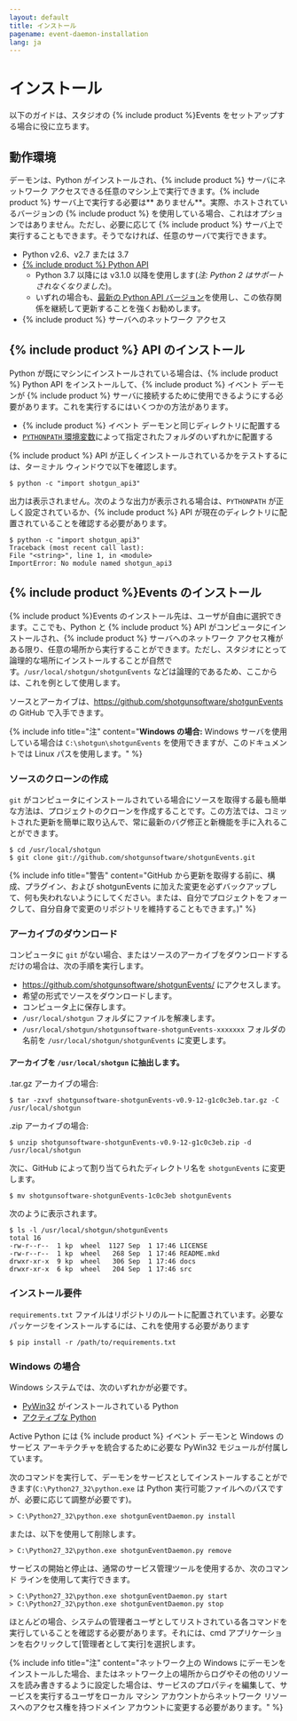 ```yaml
---
layout: default
title: インストール
pagename: event-daemon-installation
lang: ja
---
```



# インストール

以下のガイドは、スタジオの {% include product %}Events をセットアップする場合に役に立ちます。

<a id="System_Requirements"></a>
## 動作環境

デーモンは、Python がインストールされ、{% include product %} サーバにネットワーク アクセスできる任意のマシン上で実行できます。{% include product %} サーバ上で実行する必要は** ありません**。実際、ホストされているバージョンの {% include product %} を使用している場合、これはオプションではありません。ただし、必要に応じて {% include product %} サーバ上で実行することもできます。そうでなければ、任意のサーバで実行できます。

* Python v2.6、v2.7 または 3.7
* [{% include product %} Python API](https://github.com/shotgunsoftware/python-api)
  * Python 3.7 以降には v3.1.0 以降を使用します(_注: Python 2 はサポートされなくなりました_)。
  * いずれの場合も、[最新の Python API バージョン](https://github.com/shotgunsoftware/python-api/releases)を使用し、この依存関係を継続して更新することを強くお勧めします。
* {% include product %} サーバへのネットワーク アクセス

<a id="Installing_Shotgun_API"></a>
## {% include product %} API のインストール

Python が既にマシンにインストールされている場合は、{% include product %} Python API をインストールして、{% include product %} イベント デーモンが {% include product %} サーバに接続するために使用できるようにする必要があります。これを実行するにはいくつかの方法があります。

- {% include product %} イベント デーモンと同じディレクトリに配置する
- [`PYTHONPATH` 環境変数](https://docs.python.org/tutorial/modules.html)によって指定されたフォルダのいずれかに配置する

{% include product %} API が正しくインストールされているかをテストするには、ターミナル ウィンドウで以下を確認します。

```
$ python -c "import shotgun_api3"
```

出力は表示されません。次のような出力が表示される場合は、`PYTHONPATH` が正しく設定されているか、{% include product %} API が現在のディレクトリに配置されていることを確認する必要があります。

```
$ python -c "import shotgun_api3"
Traceback (most recent call last):
File "<string>", line 1, in <module>
ImportError: No module named shotgun_api3
```

<a id="Installing_shotgunEvents"></a>
## {% include product %}Events のインストール

{% include product %}Events のインストール先は、ユーザが自由に選択できます。ここでも、Python と {% include product %} API がコンピュータにインストールされ、{% include product %} サーバへのネットワーク アクセス権がある限り、任意の場所から実行することができます。ただし、スタジオにとって論理的な場所にインストールすることが自然です。`/usr/local/shotgun/shotgunEvents` などは論理的であるため、ここからは、これを例として使用します。

ソースとアーカイブは、<https://github.com/shotgunsoftware/shotgunEvents> の GitHub で入手できます。

{% include info title="注" content="**Windows の場合:** Windows サーバを使用している場合は `C:\shotgun\shotgunEvents` を使用できますが、このドキュメントでは Linux パスを使用します。" %}

<a id="Cloning_Source"></a>
### ソースのクローンの作成

`git` がコンピュータにインストールされている場合にソースを取得する最も簡単な方法は、プロジェクトのクローンを作成することです。この方法では、コミットされた更新を簡単に取り込んで、常に最新のバグ修正と新機能を手に入れることができます。

```
$ cd /usr/local/shotgun
$ git clone git://github.com/shotgunsoftware/shotgunEvents.git
```

{% include info title="警告" content="GitHub から更新を取得する前に、構成、プラグイン、および shotgunEvents に加えた変更を必ずバックアップして、何も失われないようにしてください。または、自分でプロジェクトをフォークして、自分自身で変更のリポジトリを維持することもできます。)" %}

<a id="Downloading_Archive"></a>
### アーカイブのダウンロード

コンピュータに `git` がない場合、またはソースのアーカイブをダウンロードするだけの場合は、次の手順を実行します。

- <https://github.com/shotgunsoftware/shotgunEvents/> にアクセスします。
- 希望の形式でソースをダウンロードします。
- コンピュータ上に保存します。
- `/usr/local/shotgun` フォルダにファイルを解凍します。
- `/usr/local/shotgun/shotgunsoftware-shotgunEvents-xxxxxxx` フォルダの名前を `/usr/local/shotgun/shotgunEvents` に変更します。

#### アーカイブを `/usr/local/shotgun` に抽出します。

.tar.gz アーカイブの場合:

```
$ tar -zxvf shotgunsoftware-shotgunEvents-v0.9-12-g1c0c3eb.tar.gz -C /usr/local/shotgun
```

.zip アーカイブの場合:

```
$ unzip shotgunsoftware-shotgunEvents-v0.9-12-g1c0c3eb.zip -d /usr/local/shotgun
```

次に、GitHub によって割り当てられたディレクトリ名を `shotgunEvents` に変更します。

```
$ mv shotgunsoftware-shotgunEvents-1c0c3eb shotgunEvents
```

次のように表示されます。

```
$ ls -l /usr/local/shotgun/shotgunEvents
total 16
-rw-r--r--  1 kp  wheel  1127 Sep  1 17:46 LICENSE
-rw-r--r--  1 kp  wheel   268 Sep  1 17:46 README.mkd
drwxr-xr-x  9 kp  wheel   306 Sep  1 17:46 docs
drwxr-xr-x  6 kp  wheel   204 Sep  1 17:46 src
```

<a id="Installing Requirements"></a>
### インストール要件

`requirements.txt` ファイルはリポジトリのルートに配置されています。必要なパッケージをインストールするには、これを使用する必要があります

```
$ pip install -r /path/to/requirements.txt
```


<a id="Windows_Specifics"></a>
### Windows の場合

Windows システムでは、次のいずれかが必要です。

* [PyWin32](https://sourceforge.net/projects/pywin32/) がインストールされている Python
* [アクティブな Python](https://www.activestate.com/activepython)

Active Python には {% include product %} イベント デーモンと Windows のサービス アーキテクチャを統合するために必要な PyWin32 モジュールが付属しています。

次のコマンドを実行して、デーモンをサービスとしてインストールすることができます(`C:\Python27_32\python.exe` は Python 実行可能ファイルへのパスですが、必要に応じて調整が必要です)。

```
> C:\Python27_32\python.exe shotgunEventDaemon.py install
```

または、以下を使用して削除します。

```
> C:\Python27_32\python.exe shotgunEventDaemon.py remove
```

サービスの開始と停止は、通常のサービス管理ツールを使用するか、次のコマンド ラインを使用して実行できます。

```
> C:\Python27_32\python.exe shotgunEventDaemon.py start
> C:\Python27_32\python.exe shotgunEventDaemon.py stop
```

ほとんどの場合、システムの管理者ユーザとしてリストされている各コマンドを実行していることを確認する必要があります。それには、cmd アプリケーションを右クリックして[管理者として実行]を選択します。

{% include info title="注" content="ネットワーク上の Windows にデーモンをインストールした場合、またはネットワーク上の場所からログやその他のリソースを読み書きするように設定した場合は、サービスのプロパティを編集して、サービスを実行するユーザをローカル マシン アカウントからネットワーク リソースへのアクセス権を持つドメイン アカウントに変更する必要があります。" %}
